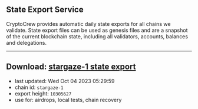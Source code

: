 ## State Export Service
CryptoCrew provides automatic daily state exports for all chains we validate. State export files can be used as genesis files and are a snapshot of the current blockchain state, including all validators, accounts, balances and delegations.

---
**Download: [stargaze-1 state export](https://dl.ccvalidators.com/SERVICE/stargaze/stargaze-1_export_10305627.json)**
---

- last updated: Wed Oct 04 2023 05:29:59
- chain id: `stargaze-1`
- export height: `10305627`
- use for: airdrops, local tests, chain recovery
